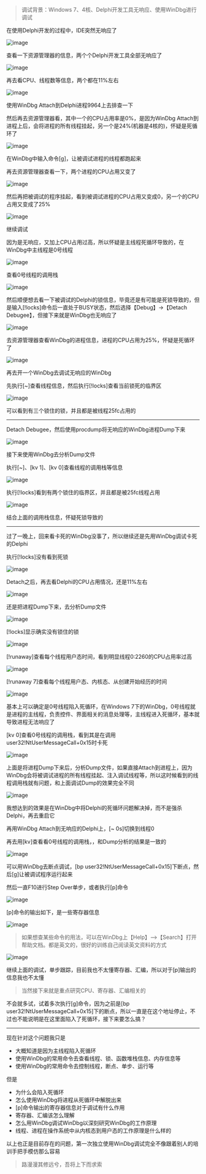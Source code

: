 >调试背景：Windows 7、4核、Delphi开发工具无响应、使用WinDbg进行调试

在使用Delphi开发的过程中，IDE突然无响应了

![image](./image/01.png)

查看一下资源管理器的信息，两个个Delphi开发工具全部无响应了

![image](./image/02.png)

再去看CPU、线程数等信息，两个都在11%左右

![image](./image/03.png)

使用WinDbg Attach到Delphi进程9964上去排查一下

然后再去资源管理器看，其中一个的CPU占用率是0%，是因为WinDbg Attach到进程上后，会将进程的所有线程挂起，另一个是24%(机器是4核的)，怀疑是死循环了

![image](./image/04.png)

在WinDbg中输入命令[g]，让被调试进程的线程都跑起来

再去资源管理器查看一下，两个进程的CPU占用又变了

![image](./image/05.png)

然后再把被调试的程序挂起，看到被调试进程的CPU占用又变成0，另一个的CPU占用又变成了25%

![image](./image/06.png)

继续调试

因为是无响应，又加上CPU占用过高，所以怀疑是主线程死循环导致的，在WinDbg中主线程是0号线程

![image](./image/07.png)

查看0号线程的调用栈

![image](./image/08.png)

然后顺便想去看一下被调试的Delphi的锁信息，毕竟还是有可能是死锁导致的，但是输入[!locks]命令后一直处于BUSY状态，然后选择【Debug】->【Detach Debugee】，但接下来就是WinDbg也无响应了

![image](./image/09.png)

去资源管理器查看WinDbg的进程信息，进程的CPU占用为25%，怀疑是死循环了

![image](./image/10.png)

再去开一个WinDbg去调试无响应的WinDbg

先执行[~]查看线程信息，然后执行[!locks]查看当前锁死的临界区

![image](./image/11.png)

可以看到有三个锁住的锁，并且都是被线程25fc占用的

----

Detach Debugee，然后使用procdump将无响应的WinDbg进程Dump下来

![image](./image/12.png)

接下来使用WinDbg去分析Dump文件

执行[~]、[kv 1]、[kv 0]查看线程的调用栈等信息

![image](./image/13.png)

执行[!locks]看到有两个锁住的临界区，并且都是被25fc线程占用

![image](./image/14.png)

结合上面的调用栈信息，怀疑死锁导致的

----

过了一晚上，回来看卡死的WinDbg没事了，所以继续还是先用WinDbg调试卡死的Delphi

执行[!locks]没有看到死锁

![image](./image/15.png)

Detach之后，再去看Delphi的CPU占用情况，还是11%左右

![image](./image/16.png)

还是把进程Dump下来，去分析Dump文件

![image](./image/17.png)

[!locks]显示确实没有锁住的锁

![image](./image/18.png)

[!runaway]查看每个线程用户态时间，看到明显线程0:2260的CPU占用率过高

![image](./image/19.png)

[!runaway 7]查看每个线程用户态、内核态、从创建开始经历的时间

![image](./image/20.png)

基本上可以确定是0号线程陷入死循环，在Windows 7下的WinDbg，0号线程就是进程的主线程，负责控件、界面相关的消息处理等，主线程进入死循环，基本就导致进程无法响应了

[kv 0]查看0号线程的调用栈，看到其是在调用user32!NtUserMessageCall+0x15时卡死

![image](./image/21.png)

上面是将进程Dump下来后，分析Dump文件，如果直接Attach到进程上，因为WinDbg会将被调试进程的所有线程挂起、注入调试线程等，所以这时候看到的线程调用栈就有问题，和上面调试Dump的效果完全不同

![image](./image/22.png)

我想达到的效果是在WinDbg中将Delphi的死循环问题解决掉，而不是强杀Delphi，再去重启它

再用WinDbg Attach到无响应的Delphi上，[~ 0s]切换到线程0

再去用[kv]查看看0号线程的调用栈，，和Dump分析的结果是一致的

![image](./image/23.png)

可以用WinDbg去断点调试，[bp user32!NtUserMessageCall+0x15]下断点，然后[g]让被调试程序运行起来

然后一直F10进行Step Over单步，或者执行[p]命令

![image](./image/24.png)

[p]命令的输出如下，是一些寄存器信息

![image](./image/25.png)

>如果想查某些命令的用法，可以在WinDbg上【Help】-->【Search】打开帮助文档。都是英文的，很好的训练自己阅读英文资料的方式

![image](./image/26.png)

继续上面的调试，单步跟踪，目前我也不太懂寄存器、汇编，所以对于[p]输出的信息我也不太懂

>当然接下来就是重点研究CPU、寄存器、汇编相关的

不会就多试，试着多次执行[g]命令，因为之前是[bp user32!NtUserMessageCall+0x15]下的断点，所以一直是在这个地址停止，不过也不能说明是在这里面陷入了死循环，接下来要怎么搞？

----

现在针对这个问题我只是

* 大概知道是因为主线程陷入死循环
* 使用WinDbg的常用命令去查看线程、锁、函数堆栈信息、内存信息等
* 使用WinDbg的常用命令去控制线程，断点、单步、运行等

但是

* 为什么会陷入死循环
* 怎么使用WinDbg将进程从死循环中解脱出来
* [p]命令输出的寄存器信息对于调试有什么作用
* 寄存器、汇编该怎么理解
* 怎么用WinDbg调试WinDbg以深刻研究WinDbg的工作原理
* 线程、进程在操作系统中从内核态到用户态的工作原理是什么样的

以上也正是目前存在的问题，第一次独立使用WinDbg调试完全不像跟着别人的培训手把手模仿那么容易

>路漫漫其修远兮，吾将上下而求索